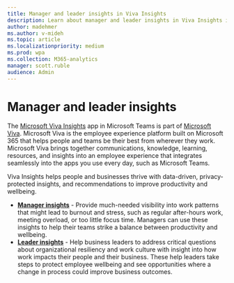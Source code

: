 ```yaml
---
title: Manager and leader insights in Viva Insights
description: Learn about manager and leader insights in Viva Insights in Teams and how to use it 
author: madehmer
ms.author: v-mideh
ms.topic: article
ms.localizationpriority: medium 
ms.prod: wpa
ms.collection: M365-analytics
manager: scott.ruble
audience: Admin
---
```


# Manager and leader insights

The [Microsoft Viva Insights](https://insights.office.com/VivaInsights/) app in Microsoft Teams is part of [Microsoft Viva](https://www.microsoft.com/microsoft-viva). Microsoft Viva is the employee experience platform built on Microsoft 365 that helps people and teams be their best from wherever they work. Microsoft Viva brings together communications, knowledge, learning, resources, and insights into an employee experience that integrates seamlessly into the apps you use every day, such as Microsoft Teams.

Viva Insights helps people and businesses thrive with data-driven, privacy-protected insights, and recommendations to improve productivity and wellbeing.

* [**Manager insights**](myteam.md) - Provide much-needed visibility into work patterns that might lead to burnout and stress, such as regular after-hours work, meeting overload, or too little focus time. Managers can use these insights to help their teams strike a balance between productivity and wellbeing.
* [**Leader insights**](viva-insights-my-org.md) - Help business leaders to address critical questions about organizational resiliency and work culture with insight into how work impacts their people and their business. These help leaders take steps to protect employee wellbeing and see opportunities where a change in process could improve business outcomes.

